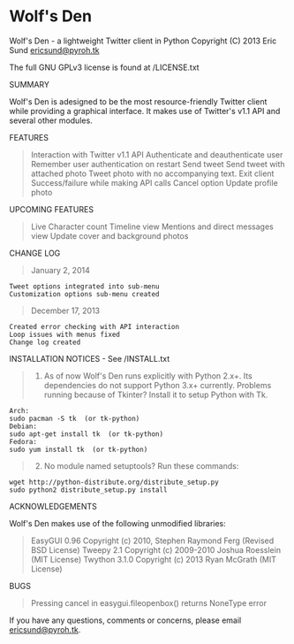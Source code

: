 Wolf's Den
========

Wolf's Den - a lightweight Twitter client in Python
Copyright (C) 2013  Eric Sund
ericsund@pyroh.tk

The full GNU GPLv3 license is found at /LICENSE.txt

SUMMARY

Wolf's Den is adesigned to be the most resource-friendly Twitter client while providing a graphical interface.
It makes use of Twitter's v1.1 API and several other modules.



FEATURES

> Interaction with Twitter v1.1 API
> Authenticate and deauthenticate user
> Remember user authentication on restart
> Send tweet
> Send tweet with attached photo
> Tweet photo with no accompanying text.
> Exit client
> Success/failure while making API calls
> Cancel option
> Update profile photo



UPCOMING FEATURES

> Live Character count
> Timeline view
> Mentions and direct messages view
> Update cover and background photos



CHANGE LOG

> January 2, 2014
>
	Tweet options integrated into sub-menu
	Customization options sub-menu created
> December 17, 2013
>
	Created error checking with API interaction
	Loop issues with menus fixed
	Change log created

INSTALLATION NOTICES - See /INSTALL.txt

> 1.  As of now Wolf's Den runs explicitly with Python 2.x+.  Its dependencies do not support Python 3.x+ currently.
Problems running because of Tkinter?  Install it to setup Python with Tk.
>
	Arch:
	sudo pacman -S tk  (or tk-python)
	Debian:
	sudo apt-get install tk  (or tk-python)
	Fedora:
	sudo yum install tk  (or tk-python)

> 2.  No module named setuptools?  Run these commands:
>
	wget http://python-distribute.org/distribute_setup.py
	sudo python2 distribute_setup.py install



ACKNOWLEDGEMENTS

Wolf's Den makes use of the following unmodified libraries:
> EasyGUI 0.96 Copyright (c) 2010, Stephen Raymond Ferg (Revised BSD License)
> Tweepy 2.1 Copyright (c) 2009-2010 Joshua Roesslein (MIT License)
> Twython 3.1.0 Copyright (c) 2013 Ryan McGrath (MIT License)



BUGS
> Pressing cancel in easygui.fileopenbox() returns NoneType error



If you have any questions, comments or concerns, please email ericsund@pyroh.tk.
